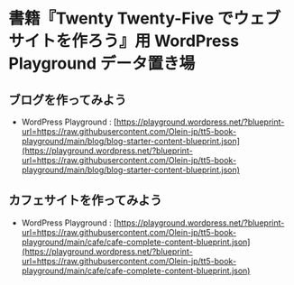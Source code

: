 # 書籍『Twenty Twenty-Five でウェブサイトを作ろう』用 WordPress Playground データ置き場

## ブログを作ってみよう

- WordPress Playground : [https://playground.wordpress.net/?blueprint-url=https://raw.githubusercontent.com/Olein-jp/tt5-book-playground/main/blog/blog-starter-content-blueprint.json](https://playground.wordpress.net/?blueprint-url=https://raw.githubusercontent.com/Olein-jp/tt5-book-playground/main/blog/blog-starter-content-blueprint.json)

## カフェサイトを作ってみよう

- WordPress Playground : [https://playground.wordpress.net/?blueprint-url=https://raw.githubusercontent.com/Olein-jp/tt5-book-playground/main/cafe/cafe-complete-content-blueprint.json](https://playground.wordpress.net/?blueprint-url=https://raw.githubusercontent.com/Olein-jp/tt5-book-playground/main/cafe/cafe-complete-content-blueprint.json)